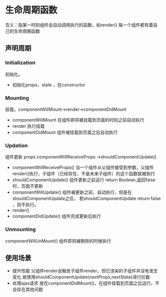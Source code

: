 # 生命周期函数
含义：指某一时刻组件会自动调用执行的函数，如render()
每一个组件都有着自己的生命周期函数

## 声明周期

### Initialization
初始化。
- 初始化props，state ，在constructor
### Mounting 
挂载。componentWillMount->render->componentDidMount
- componentWillMount 在组件即将被挂载到页面的时刻之前自动执行
- render 执行挂载
- componentDidMount 组件被挂载到页面之后自动执行
### Updation
组件更新
props 
componentWillReceiveProps ->shouldComponentUpdate()

- componentWillReceiveProps() 当一个组件从父组件接受到参数，父组件render()执行，子组件（已经存在，不是未来子组件）的这个函数就被执行
- shouldComponentUpdate() 组件更新之前运行  return Boolean,返回false时，页面不更新
- componentWillUpdate()  组件被更新之前，自动执行，但是在shouldComponentUpdate之后，
若shouldComponentUpdate return false ，则不执行。
- render()
- componentDidUpdate() 组件完成更新后执行
### Unmounting
componentWillUnMount() 组件即将被剔除的时候执行

## 使用场景
- 提升性能
父组件render会触发子组件render，但已渲染的子组件并没有发生变化
故使用shouldComponentUpdate(nextProps,nextState)进行拦截
- 处理ajax请求
放在componentDidMount()，在组件挂载到页面之后运行，不会存在其他问题